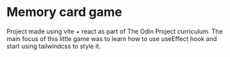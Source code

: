 # Memory card game

Project made using vite + react as part of The Odin Project curriculum.
The main focus of this little game was to learn how to use useEffect hook and start using tailwindcss to style it.
